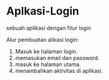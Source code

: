 # Aplkasi-Login
sebuah aplikasi dengan fitur login

Alur pembuatan alikasi login:
1. Masuk ke halaman login.
2. memasukan email dan password.
3. masuk ke halaman utama.
4. menambahkan aktivitas di aplikasi.
